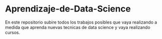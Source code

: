 # Aprendizaje-de-Data-Science
En este repositorio subire todos los trabajos posibles que vaya realizando a medida que aprenda nuevas tecnicas de data science y vaya realizando cursos.
